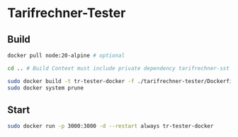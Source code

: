 # Tarifrechner-Tester

## Build 

```bash
docker pull node:20-alpine # optional

cd .. # Build Context must include private dependency tarifrechner-sst which is inside the parrent folder 

sudo docker build -t tr-tester-docker -f ./tarifrechner-tester/Dockerfile .
sudo docker system prune 
```

## Start 

```bash
sudo docker run -p 3000:3000 -d --restart always tr-tester-docker
```
